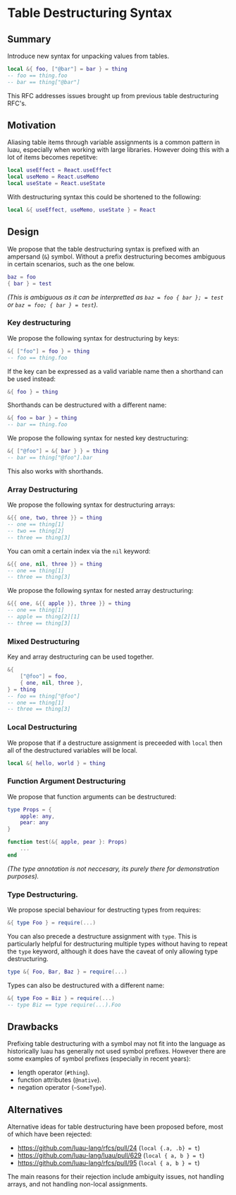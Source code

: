 # Table Destructuring Syntax



## Summary
Introduce new syntax for unpacking values from tables.

```lua
local &{ foo, ["@bar"] = bar } = thing
-- foo == thing.foo
-- bar == thing["@bar"]
```

This RFC addresses issues brought up from previous table destructuring RFC's.



## Motivation
Aliasing table items through variable assignments is a common pattern in luau, especially when working with large libraries. However doing this with a lot of items becomes repetitve:
```lua
local useEffect = React.useEffect
local useMemo = React.useMemo
local useState = React.useState
```

With destructuring syntax this could be shortened to the following:
```lua
local &{ useEffect, useMemo, useState } = React
```

## Design

We propose that the table destructuring syntax is prefixed with an ampersand (`&`) symbol. Without a prefix destructuring becomes ambiguous in certain scenarios, such as the one below.
```lua
baz = foo
{ bar } = test
```
*(This is ambiguous as it can be interpretted as `baz = foo { bar }; = test` or `baz = foo; { bar } = test`).*

### Key destructuring
We propose the following syntax for destructuring by keys:
```lua
&{ ["foo"] = foo } = thing
-- foo == thing.foo
```

If the key can be expressed as a valid variable name then a shorthand can be used instead:
```lua
&{ foo } = thing
```

Shorthands can be destructured with a different name:
```lua
&{ foo = bar } = thing
-- bar == thing.foo
```

We propose the following syntax for nested key destructuring:
```lua
&{ ["@foo"] = &{ bar } } = thing
-- bar == thing["@foo"].bar
```
This also works with shorthands.

### Array Destructuring
We propose the following syntax for destructuring arrays:
```lua
&{{ one, two, three }} = thing
-- one == thing[1]
-- two == thing[2]
-- three == thing[3]
```

You can omit a certain index via the `nil` keyword:
```lua
&{{ one, nil, three }} = thing
-- one == thing[1]
-- three == thing[3]
```

We propose the following syntax for nested array destructuring:
```lua
&{{ one, &{{ apple }}, three }} = thing
-- one == thing[1]
-- apple == thing[2][1]
-- three == thing[3]
```

### Mixed Destructuring
Key and array destructuring can be used together.

```lua
&{
    ["@foo"] = foo,
    { one, nil, three },
} = thing
-- foo == thing["@foo"]
-- one == thing[1]
-- three == thing[3]
```

### Local Destructuring
We propose that if a destructure assignment is preceeded with `local` then all of the destructured variables will be local.
```lua
local &{ hello, world } = thing
```

### Function Argument Destructuring
We propose that function arguments can be destructured:

```lua
type Props = {
    apple: any,
    pear: any
}

function test(&{ apple, pear }: Props)
    ...
end
```
*(The type annotation is not neccesary, its purely there for demonstration purposes).*

### Type Destructuring.
We propose special behaviour for destructing types from requires:
```lua
&{ type Foo } = require(...)
```

You can also precede a destructure assignment with `type`. This is particularly helpful for destructuring multiple types without having to repeat the `type` keyword, although it does have the caveat of only allowing type destructuring.
```lua
type &{ Foo, Bar, Baz } = require(...)
```

Types can also be destructured with a different name:
```lua
&{ type Foo = Biz } = require(...)
-- type Biz == type require(...).Foo
```


## Drawbacks
Prefixing table destructuring with a symbol may not fit into the language as historically luau has generally not used symbol prefixes. However there are some examples of symbol prefixes (especially in recent years):
- length operator (`#thing`).
- function attributes (`@native`).
- negation operator (`~SomeType`).



## Alternatives
Alternative ideas for table destructuring have been proposed before, most of which have been rejected:
- https://github.com/luau-lang/rfcs/pull/24 (`local {.a, .b} = t`)
- https://github.com/luau-lang/luau/pull/629 (`local { a, b } = t`)
- https://github.com/luau-lang/rfcs/pull/95 (`local { a, b } = t`)

The main reasons for their rejection include ambiguity issues, not handling arrays, and not handling non-local assignments.

